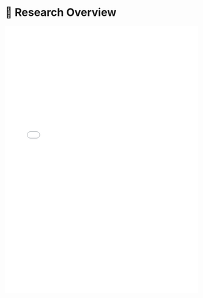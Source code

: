# 🧠 Research Overview

<iframe src="research-overview.html" width="100%" height="700" frameborder="0"></iframe>
